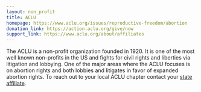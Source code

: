 ```yaml
---
layout: non_profit
title: ACLU
homepage: https://www.aclu.org/issues/reproductive-freedom/abortion
donation_link: https://action.aclu.org/give/now
support_link: https://www.aclu.org/about/affiliates
---
```


The ACLU is a non-profit organization founded in 1920. It is one of the most well known
non-profits in the US and fights for civil rights and liberties via litigation and lobbying.
One of the major areas where the ACLU focuses is on abortion rights and both lobbies and litigates
in favor of expanded abortion rights.
To reach out to your local ACLU chapter contact your [state affiliate](https://www.aclu.org/about/affiliates).